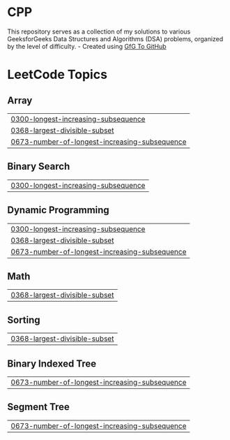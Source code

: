 # CPP
This repository serves as a collection of my solutions to various GeeksforGeeks Data Structures and Algorithms (DSA) problems, organized by the level of difficulty. - Created using [GfG To GitHub](https://github.com/AtharvaNanavate/GfG-To-GitHub)

<!---LeetCode Topics Start-->
# LeetCode Topics
## Array
|  |
| ------- |
| [0300-longest-increasing-subsequence](https://github.com/keshish-kumar/CPP/tree/master/0300-longest-increasing-subsequence) |
| [0368-largest-divisible-subset](https://github.com/keshish-kumar/CPP/tree/master/0368-largest-divisible-subset) |
| [0673-number-of-longest-increasing-subsequence](https://github.com/keshish-kumar/CPP/tree/master/0673-number-of-longest-increasing-subsequence) |
## Binary Search
|  |
| ------- |
| [0300-longest-increasing-subsequence](https://github.com/keshish-kumar/CPP/tree/master/0300-longest-increasing-subsequence) |
## Dynamic Programming
|  |
| ------- |
| [0300-longest-increasing-subsequence](https://github.com/keshish-kumar/CPP/tree/master/0300-longest-increasing-subsequence) |
| [0368-largest-divisible-subset](https://github.com/keshish-kumar/CPP/tree/master/0368-largest-divisible-subset) |
| [0673-number-of-longest-increasing-subsequence](https://github.com/keshish-kumar/CPP/tree/master/0673-number-of-longest-increasing-subsequence) |
## Math
|  |
| ------- |
| [0368-largest-divisible-subset](https://github.com/keshish-kumar/CPP/tree/master/0368-largest-divisible-subset) |
## Sorting
|  |
| ------- |
| [0368-largest-divisible-subset](https://github.com/keshish-kumar/CPP/tree/master/0368-largest-divisible-subset) |
## Binary Indexed Tree
|  |
| ------- |
| [0673-number-of-longest-increasing-subsequence](https://github.com/keshish-kumar/CPP/tree/master/0673-number-of-longest-increasing-subsequence) |
## Segment Tree
|  |
| ------- |
| [0673-number-of-longest-increasing-subsequence](https://github.com/keshish-kumar/CPP/tree/master/0673-number-of-longest-increasing-subsequence) |
<!---LeetCode Topics End-->